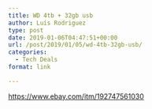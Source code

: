 ```yaml
---
title: WD 4tb + 32gb usb
author: Luis Rodriguez
type: post
date: 2019-01-06T04:47:51+00:00
url: /post/2019/01/05/wd-4tb-32gb-usb/
categories:
  - Tech Deals
format: link

---
```

<https://www.ebay.com/itm/192747561030>